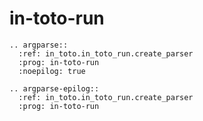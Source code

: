 # in-toto-run

```{eval-rst}
.. argparse::
  :ref: in_toto.in_toto_run.create_parser
  :prog: in-toto-run
  :noepilog: true
```

```{eval-rst}
.. argparse-epilog::
  :ref: in_toto.in_toto_run.create_parser
  :prog: in-toto-run
```
